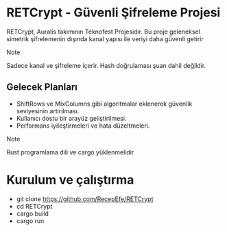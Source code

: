 # RETCrypt - Güvenli Şifreleme Projesi

RETCrypt, Auralis takımının Teknofest Projesidir. Bu proje geleneksel simetrik şifrelemenin dışında kanal yapısı ile veriyi daha güvenli getirir

> [!NOTE]
> Sadece kanal ve şifreleme içerir. Hash doğrulaması şuan dahil değildir.
## Gelecek Planları

- ShiftRows ve MixColumns gibi algoritmalar eklenerek güvenlik seviyesinin artırılması.
- Kullanıcı dostu bir arayüz geliştirilmesi.
- Performans iyileştirmeleri ve hata düzeltmeleri.


> [!NOTE]
> Rust programlama dili ve cargo yüklenmelidir
# Kurulum ve çalıştırma
* git clone https://github.com/RecepEfe/RETCrypt
* cd RETCrypt
* cargo build
* cargo run